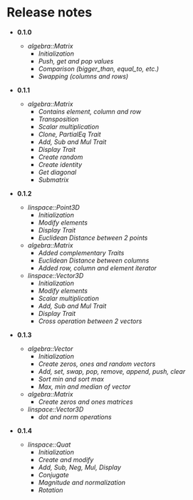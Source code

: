 # Release notes
* **0.1.0**
  * *algebra::Matrix*
    * *Initialization*
    * *Push, get and pop  values*
    * *Comparison (bigger_than, equal_to, etc.)*
    * *Swapping (columns and rows)*

* **0.1.1**
  * *algebra::Matrix*
    * *Contains element, column and row*
    * *Transposition*
    * *Scalar multiplication*
    * *Clone, PartialEq Trait*
    * *Add, Sub and Mul Trait*
    * *Display Trait*
    * *Create random*
    * *Create identity*
    * *Get diagonal*
    * *Submatrix*

* **0.1.2**
  * *linspace::Point3D*
    * *Initialization*
    * *Modify elements*        
    * *Display Trait*
    * *Euclidean Distance between 2 points*
  * *algebra::Matrix*
    * *Added complementary Traits*
    * *Euclidean Distance between columns*
    * *Added row, column and element iterator*
  * *linspace::Vector3D*
    * *Initialization*
    * *Modify elements*
    * *Scalar multiplication*
    * *Add, Sub and Mul Trait*
    * *Display Trait*
    * *Cross operation between 2 vectors*

* **0.1.3**
  * *algebra::Vector*
    * *Initialization*
    * *Create zeros, ones and random vectors*
    * *Add, set, swap, pop, remove, append, push, clear*
    * *Sort min and sort max*
    * *Max, min and median of vector*
  * *algebra::Matrix*
    * *Create zeros and ones matrices*
  * *linspace::Vector3D*
    * *dot and norm operations*

* **0.1.4**
  * *linspace::Quat*
    * *Initialization*
    * *Create and modify*
    * *Add, Sub, Neg, Mul, Display*
    * *Conjugate*
    * *Magnitude and normalization*
    * *Rotation*